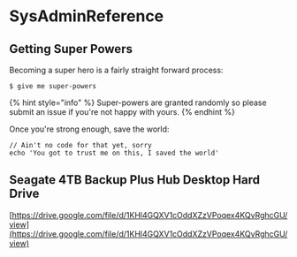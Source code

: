 # SysAdminReference

## Getting Super Powers

Becoming a super hero is a fairly straight forward process:

```
$ give me super-powers
```

{% hint style="info" %}
 Super-powers are granted randomly so please submit an issue if you're not happy with yours.
{% endhint %}

Once you're strong enough, save the world:

```
// Ain't no code for that yet, sorry
echo 'You got to trust me on this, I saved the world'
```

##  Seagate 4TB Backup Plus Hub Desktop Hard Drive

[https://drive.google.com/file/d/1KHl4GQXV1cOddXZzVPoqex4KQvRghcGU/view](https://drive.google.com/file/d/1KHl4GQXV1cOddXZzVPoqex4KQvRghcGU/view)


